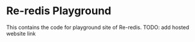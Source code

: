 Re-redis Playground
===

This contains the code for playground site of Re-redis.
TODO: add hosted website link
